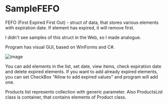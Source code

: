 # SampleFEFO

FEFO (First Expired First Out) - struct of data, that stores various elements with expiration date. If element has expired, it will remove first.

I didn't see samples of this struct in the Web, so I made analogue.

Program has visual GUI, based on WinForms and C#.

![image](https://user-images.githubusercontent.com/49618224/196601892-c478a7be-e3c1-4537-afcc-de08d6fe6e58.png)

You can add elements in the list, set date, view items, check expiration date and delete expired elements. If you want to add already expired elements, you can set CheckBox "Allow to add expired values" and program will add one. 

Products list represents collection with generic parameter. Also ProductsList class is container, that contains elements of Product class.
